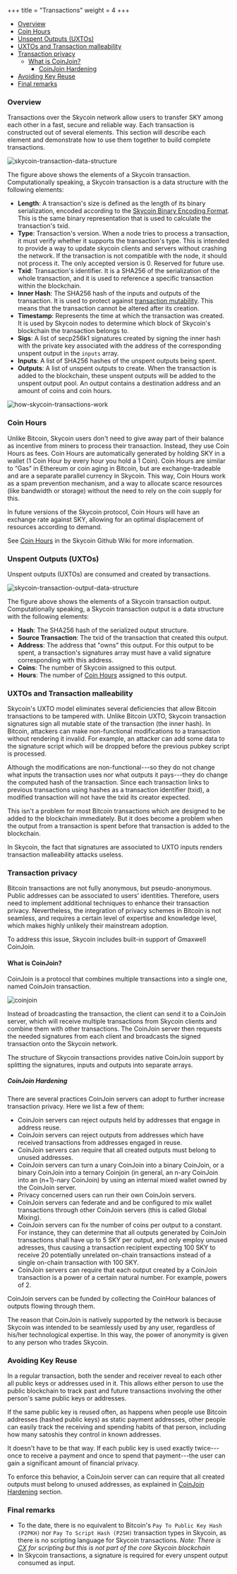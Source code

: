 +++
title = "Transactions"
weight = 4
+++

<!-- MarkdownTOC autolink="true" bracket="round" levels="1,2,3,4,5,6" -->

- [Overview](#overview)
- [Coin Hours](#coin-hours)
- [Unspent Outputs \(UXTOs\)](#unspent-outputs-uxtos)
- [UXTOs and Transaction malleability](#uxtos-and-transaction-malleability)
- [Transaction privacy](#transaction-privacy)
	- [What is CoinJoin?](#what-is-coinjoin)
		- [CoinJoin Hardening](#coinjoin-hardening)
- [Avoiding Key Reuse](#avoiding-key-reuse)
- [Final remarks](#final-remarks)

<!-- /MarkdownTOC -->

### Overview

Transactions over the Skycoin network allow users to transfer SKY among each
other in a fast, secure and reliable way.
Each transaction is constructed out of several elements.
This section will describe each element and demonstrate how to use them
together to build complete transactions.

![skycoin-transaction-data-structure](/img/skycoin-transaction-data-structure.png)

The figure above shows the elements of a Skycoin transaction.
Computationally speaking, a Skycoin transaction is a data structure with the following elements:

* **Length**: A transaction's size is defined as the length of its binary serialization, encoded according to the
  [Skycoin Binary Encoding Format](https://github.com/SkycoinProject/skycoin/wiki/Skycoin-Binary-Encoding-Format).
  This is the same binary representation that is used to calculate the transaction's txid.
* **Type**: Transaction's version. When a node tries to process a transaction,
  it must verify whether it supports the transaction's type.
  This is intended to provide a way to update skycoin clients and servers without
  crashing the network. If the transaction is not compatible with the node,
  it should not process it. The only accepted version is 0. Reserved for future use.
* **Txid**: Transaction's identifier. It is a SHA256 of the serialization of the
  whole transaction, and it is used to reference a specific transaction within the blockchain.
* **Inner Hash**: The SHA256 hash of the inputs and outputs of the transaction.
  It is used to protect against [transaction mutability](#uxtos-and-transaction-malleability).
  This means that the transaction cannot be altered after its creation.
* **Timestamp**: Represents the time at which the transaction was created.
  It is used by Skycoin nodes to determine which block of Skycoin's blockchain
  the transaction belongs to.
* **Sigs**: A list of secp256k1 signatures created by signing the inner hash
  with the private key associated with the address of the corresponding unspent
  output in the `inputs` array.
* **Inputs**: A list of SHA256 hashes of the unspent outputs being spent.
* **Outputs**: A list of unspent outputs to create. When the transaction is
  added to the blockchain, these unspent outputs will be added to the unspent output pool.
  An output contains a destination address and an amount of coins and coin hours.

![how-skycoin-transactions-work](/user-guides/skycoin/how-skycoin-transactions-work.png)

### Coin Hours

Unlike Bitcoin, Skycoin users don't need to give away part of their balance as
incentive from miners to process their transaction.
Instead, they use Coin Hours as fees.
Coin Hours are automatically generated by holding SKY in a wallet
(1 Coin Hour by every hour you hold a 1 Coin).
Coin Hours are similar to “Gas” in Ethereum or coin aging in Bitcoin,
but are exchange-tradeable and are a separate parallel currency in Skycoin.
This way, Coin Hours work as a spam prevention mechanism, and a way to allocate
scarce resources (like bandwidth or storage) without the need to rely on the
coin supply for this.

In future versions of the Skycoin protocol,
Coin Hours will have an exchange rate against SKY,
allowing for an optimal displacement of resources according to demand.

See [Coin Hours](https://github.com/SkycoinProject/skycoin/wiki/Coin-Hours) in the
Skycoin Github Wiki for more information.

### Unspent Outputs (UXTOs)

Unspent outputs (UXTOs) are consumed and created by transactions.

![skycoin-transaction-output-data-structure](/img/unspent-transaction-output.png)

The figure above shows the elements of a Skycoin transaction output.
Computationally speaking, a Skycoin transaction output is a data structure with the following elements:

* **Hash**: The SHA256 hash of the serialized output structure.
* **Source Transaction**: The txid of the transaction that created this output.
* **Address**: The address that "owns" this output. For this output to be spent, a transaction's
  signatures array must have a valid signature corresponding with this address.
* **Coins**: The number of Skycoin assigned to this output.
* **Hours**: The number of [Coin Hours](#coin-hours) assigned to this output.

### UXTOs and Transaction malleability

Skycoin's UXTO model eliminates several deficiencies that allow Bitcoin
transactions to be tampered with. Unlike Bitcoin UXTO, Skycoin transaction signatures
sign all mutable state of the transaction (the inner hash).
In Bitcoin, attackers can make non-functional modifications
to a transaction without rendering it invalid. For example, an attacker
can add some data to the signature script which will be dropped before the
previous pubkey script is processed.

Although the modifications are non-functional---so they do not change what
inputs the transaction uses nor what outputs it pays---they do change the
computed hash of the transaction. Since each transaction links to previous
transactions using hashes as a transaction identifier (txid), a modified
transaction will not have the txid its creator expected.

This isn't a problem for most Bitcoin transactions which are designed to be
added to the blockchain immediately. But it does become a problem when the
output from a transaction is spent before that transaction is added to the blockchain.

In Skycoin, the fact that signatures are associated to UXTO inputs renders
transaction malleability attacks useless.

### Transaction privacy

Bitcoin transactions are not fully anonymous, but pseudo-anonymous.
Public addresses can be associated to users' identities.
Therefore, users need to implement additional techniques to enhance their
transaction privacy. Nevertheless, the integration of privacy schemes in
Bitcoin is not seamless, and requires a certain level of expertise and knowledge
level, which makes highly unlikely their mainstream adoption.

To address this issue, Skycoin includes built-in support of Gmaxwell CoinJoin.

#### What is CoinJoin?

CoinJoin is a protocol that combines multiple transactions into a single one,
named CoinJoin transaction.

![coinjoin](/img/coinjoin.png)

Instead of broadcasting the transaction, the client can send it to a CoinJoin server,
which will receive multiple transactions from Skycoin clients and combine them
with other transactions.
The CoinJoin server then requests the needed signatures from each client and
broadcasts the signed transaction onto the Skycoin network.

The structure of Skycoin transactions provides native CoinJoin support
by splitting the signatures, inputs and outputs into separate arrays.

##### CoinJoin Hardening

There are several practices CoinJoin servers can adopt to further increase
transaction privacy. Here we list a few of them:

- CoinJoin servers can reject outputs held by addresses that engage in address reuse.
- CoinJoin servers can reject outputs from addresses which have received transactions
  from addresses engaged in reuse.
- CoinJoin servers can require that all created outputs must belong to unused addresses.
- CoinJoin servers can turn a unary CoinJoin into a binary CoinJoin, or a binary
  CoinJoin into a ternary Coinjoin (in general, an n-ary CoinJoin into an (n+1)-nary CoinJoin)
  by using an internal mixed wallet owned by the CoinJoin server.
- Privacy concerned users can run their own CoinJoin servers.
- CoinJoin servers can federate and and be configured to mix wallet
  transactions through other CoinJoin servers (this is called Global Mixing).
- CoinJoin servers can fix the number of coins per output to a constant.
  For instance, they can determine that all outputs generated by CoinJoin
  transactions shall have up to 5 SKY per output, and only employ unused adresses,
  thus causing a transaction recipient expecting 100 SKY to receive 20 potentially
  unrelated on-chain transactions instead of a single on-chain transaction with 100 SKY.
- CoinJoin servers can require that each output created by a CoinJoin transaction
  is a power of a certain natural number. For example, powers of 2.

CoinJoin servers can be funded by collecting the CoinHour balances of outputs flowing through them.

The reason that CoinJoin is natively supported by the network is because
Skycoin was intended to be seamlessly used by any user,
regardless of his/her technological expertise.
In this way, the power of anonymity is given to any person who trades Skycoin.

### Avoiding Key Reuse

In a regular transaction, both the sender and receiver reveal to each other
all public keys or addresses used in it.
This allows either person to use the public blockchain to track past and
future transactions involving the other person's same public keys or addresses.

If the same public key is reused often, as happens when people use Bitcoin
addresses (hashed public keys) as static payment addresses, other people can
easily track the receiving and spending habits of that person, including how
many satoshis they control in known addresses.

It doesn't have to be that way. If each public key is used exactly twice---once
to receive a payment and once to spend that payment---the user can gain a
significant amount of financial privacy.

To enforce this behavior, a CoinJoin server can can require that all created
outputs must belong to unused addresses, as explained in
[CoinJoin Hardening](#coinjoin-hardening) section.

### Final remarks

- To the date, there is no equivalent to Bitcoin's `Pay To Public Key Hash (P2PKH)`
  nor `Pay To Script Hash (P2SH)` transaction types in Skycoin,
  as there is no scripting language for Skycoin transactions.
  *Note: There is [CX](https://cx.skycoin.com) for scripting but this is not part of the core Skycoin blockchain*
- In Skycoin transactions, a signature is required for every unspent output consumed as input.
